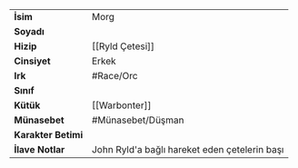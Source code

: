 |  |  |  
|---|---|  
| **İsim** | Morg|  
| **Soyadı** | |  
| **Hizip** | [[Ryld Çetesi]]|  
| **Cinsiyet** | Erkek|  
| **Irk** | #Race/Orc|  
| **Sınıf** | |  
| **Kütük** | [[Warbonter]]|  
| **Münasebet** | #Münasebet/Düşman|  
| **Karakter Betimi** | |  
| **İlave Notlar** | John Ryld'a bağlı hareket eden çetelerin başı|  
